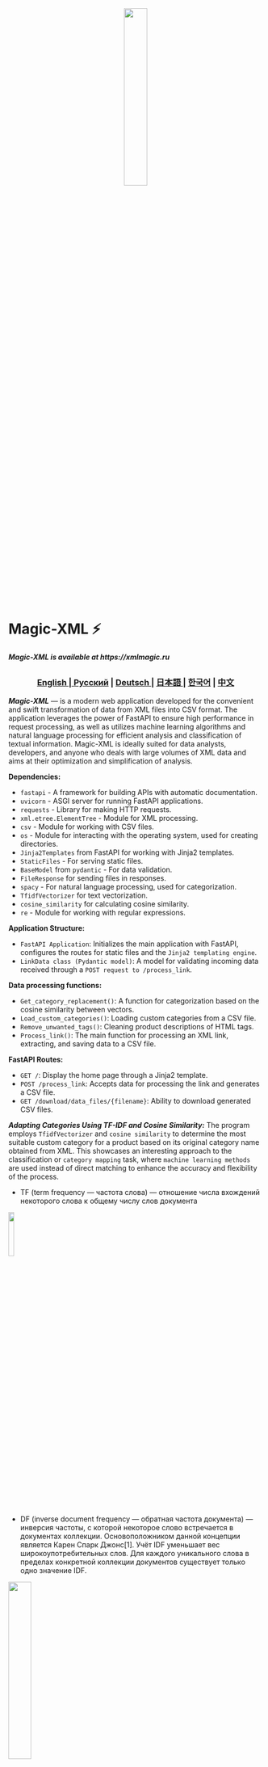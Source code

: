 <div align="center">
  <img src="assets/working.png" width="30%"/>
</div>

# Magic-XML ⚡️

**_Magic-XML is available at https://xmlmagic.ru_**

##

<div align="center">
  <h3> <a href="https://github.com/Solrikk/MagicXML/blob/main/README.md"> English | <a href="https://github.com/Solrikk/MagicXML/blob/main/README_RU.md">Русский</a> | <a href="https://github.com/Solrikk/MagicXML/blob/main/README_GE.md"> Deutsch </a> | <a href="https://github.com/Solrikk/MagicXML/blob/main/README_JP.md"> 日本語 </a> | <a href="README_KR.md">한국어</a> | <a href="README_CN.md">中文</a> </h3>
</div>

**_Magic-XML_** — is a modern web application developed for the convenient and swift transformation of data from XML files into CSV format. The application leverages the power of FastAPI to ensure high performance in request processing, as well as utilizes machine learning algorithms and natural language processing for efficient analysis and classification of textual information. Magic-XML is ideally suited for data analysts, developers, and anyone who deals with large volumes of XML data and aims at their optimization and simplification of analysis.


**Dependencies:**
- `fastapi` - A framework for building APIs with automatic documentation.
- `uvicorn` - ASGI server for running FastAPI applications.
- `requests` - Library for making HTTP requests.
- `xml.etree.ElementTree` - Module for XML processing.
- `csv` - Module for working with CSV files.
- `os` - Module for interacting with the operating system, used for creating directories.
- `Jinja2Templates` from FastAPI for working with Jinja2 templates.
- `StaticFiles` - For serving static files.
- `BaseModel` from `pydantic` - For data validation.
- `FileResponse` for sending files in responses.
- `spacy` - For natural language processing, used for categorization.
- `TfidfVectorizer` for text vectorization.
- `cosine_similarity` for calculating cosine similarity.
- `re` - Module for working with regular expressions.

**Application Structure:**
- `FastAPI Application`: Initializes the main application with FastAPI, configures the routes for static files and the `Jinja2 templating engine`.
- `LinkData class (Pydantic model)`: A model for validating incoming data received through a `POST request to /process_link`.

**Data processing functions:**
- `Get_category_replacement()`: A function for categorization based on the cosine similarity between vectors.
- `Load_custom_categories()`: Loading custom categories from a CSV file.
- `Remove_unwanted_tags()`: Cleaning product descriptions of HTML tags.
- `Process_link()`: The main function for processing an XML link, extracting, and saving data to a CSV file.

**FastAPI Routes:**
- `GET /`: Display the home page through a Jinja2 template.
- `POST /process_link`: Accepts data for processing the link and generates a CSV file.
- `GET /download/data_files/{filename}`: Ability to download generated CSV files.

_**Adapting Categories Using TF-IDF and Cosine Similarity:**_ 
The program employs `TfidfVectorizer` and `cosine similarity` to determine the most suitable custom category for a product based on its original category name obtained from XML. This showcases an interesting approach to the classification or `category mapping` task, where `machine learning methods` are used instead of direct matching to enhance the accuracy and flexibility of the process.

- TF (term frequency — частота слова) — отношение числа вхождений некоторого слова к общему числу слов документа

<img src="https://wikimedia.org/api/rest_v1/media/math/render/svg/8ef207eb03f6e9b6f71e73739f45b5179b4f17cc" width="15%" />

- DF (inverse document frequency — обратная частота документа) — инверсия частоты, с которой некоторое слово встречается в документах коллекции. Основоположником данной концепции является Карен Спарк Джонс[1]. Учёт IDF уменьшает вес широкоупотребительных слов. Для каждого уникального слова в пределах конкретной коллекции документов существует только одно значение IDF.

<img src="https://wikimedia.org/api/rest_v1/media/math/render/svg/b88834044365dea6aedba224eabe7147d4d328ef" width="30%" />

```Python
from sklearn.feature_extraction.text import TfidfVectorizer
from sklearn.metrics.pairwise import cosine_similarity

def get_category_replacement(original_category_name, custom_categories):
    vectorizer = TfidfVectorizer()
    all_categories = [original_category_name] + custom_categories
    tfidf_matrix = vectorizer.fit_transform(all_categories)
    cosine_similarities = cosine_similarity(tfidf_matrix[0:1], tfidf_matrix[1:]).flatten()
    return custom_categories[cosine_similarities.argmax()]
```

1. **Векторизация категорий:**
Используя TF-IDF, программа преобразует названия категорий (одно из оригинальных названий и список пользовательских категорий) в векторное представление. Это означает, что каждая категория становится вектором в многомерном пространстве, где каждое измерение представляет слово из корпуса категорий, а значение — это важность слова в контексте категории.
2. **Нахождение косинусного сходства:**
Затем программа вычисляет косинусное сходство между вектором оригинальной категории и векторами каждой из пользовательских категорий. Это сравнивает, насколько близко пользовательские категории находятся к оригинальной категории в терминах их контекстного сходства.
3. **Выбор наиболее подходящей категории:**
После вычисления косинусных сходств выбирается пользовательская категория с наибольшим значением сходства по отношению к оригинальной категории. Это означает, что эта категория считается наиболее подходящей или близкой к оригинальной категории с точки зрения семантического содержания.

Этот подход позволяет автоматически и с высокой степенью точности подбирать наиболее подходящие категории для продуктов из определенного набора пользовательских категорий, полагаясь на анализ содержания названий категорий, а не на строгое сопоставление. Это особенно полезно в случаях, когда требуется автоматическая классификация или категоризация больших объемов данных, и где прямое сопоставление может не покрывать все нюансы и вариации языка.

_**Асинхронная обработка запросов**_
FastAPI основан на Starlette и позволяет обрабатывать запросы асинхронно, используя `async` и `await`. Это дает приложению возможность масштабироваться и обслуживать большое количество запросов эффективно, улучшая производительность на I/O операциях, таких как запросы к внешним API или операции чтения файлов. В данном приложении асинхронная обработка может быть особенно полезна при загрузке файлов через ендпоинт `/download/data_files/{filename},` где асинхронное чтение файла может значительно снизить время ожидания для клиента.

_*Обработка endpoint-ов с асинхронными функциями:*_

- В коде определен асинхронный endpoint `process_link_post` через декоратор `@app.post("/process_link")`. Этот `endpoint` асинхронно обрабатывает `POST-запросы`, отправляя данные о ссылке (например, URL для обработки). Использование ключевого слова `async` перед определением функции указывает на то, что функция выполняется асинхронно.
- Аналогично, асинхронный метод `download_csv` обрабатывает `GET-запросы` на скачивание файлов. Это также позволяет обрабатывать запросы на скачивание файлов, не блокируя основной поток выполнения приложения.

**Работа с текстом и естественным языком**
Использование spaCy и TfidfVectorizer из scikit-learn для категоризации текста показывает, как можно эффективно применять инструменты машинного обучения в веб-приложениях. spaCy используется для предварительной обработки текста на русском языке, что важно для точной работы категоризации, ведь обработка текста включает в себя многие аспекты, такие как лемматизация и удаление стоп-слов, которые значительно влияют на итоговую точность. TfidfVectorizer преобразует текст в векторное представление, позволяя затем вычислить косинусное сходство между векторами, что используется для выбора наиболее подходящей категории для текста.

<img src="https://habrastorage.org/getpro/habr/post_images/bcd/fff/e5c/bcdfffe5c0b9f221a2f6607f96ca0e4a.svg" width="80%" />

**Обработка XML и генерация CSV**
В приложении осуществляется парсинг XML-файлов для извлечения данных о товарах, что демонстрирует умение работать с различными форматами данных. После извлечения данных и их классификации происходит их сохранение в формате CSV, который является широко принятым стандартом для обмена табличными данными и может быть легко импортирован в различные системы и приложения для последующего анализа.

**Кастомизация категоризации**
Особенностями реализации является возможность кастомизации категорий через внешний CSV-файл. Это дает пользователю гибкость в управлении категориями товаров без изменения кода, что делает приложение более удобным и адаптивным под различные бизнес-задачи.

- Пользовательские категории загружаются из CSV-файла с помощью функции `load_custom_categories(filename)`. Этот файл содержит перечень категорий, которые интересуют пользователя, и может быть легко обновлен или изменен без вмешательства в исходный код приложения.

```Python
def load_custom_categories(filename):
  custom_categories = []
  with open(filename, mode='r', encoding='utf-8') as file:
    reader = csv.reader(file)
    custom_categories = [row[0] for row in reader]
  return custom_categories
```

- Для категоризации текста используется процедура векторизации, которая преобразует текст категории и тексты пользовательских категорий в числовые вектора при помощи TfidfVectorizer из scikit-learn. Это позволяет применить математические и аналитические методы для сравнения текстов.

```Python
from sklearn.feature_extraction.text import TfidfVectorizer

vectorizer = TfidfVectorizer()
all_categories = [original_category_name] + custom_categories
tfidf_matrix = vectorizer.fit_transform(all_categories)
```

<img src="https://scikit-learn.org/stable/_images/sphx_glr_plot_discretization_strategies_001.png" width="80%" />

- Косинусное сходство между вектором описания товара и векторами пользовательских категорий вычисляется, чтобы определить, какая из пользовательских категорий наилучшим образом совпадает с данным товаром.

```Python
from sklearn.metrics.pairwise import cosine_similarity

cosine_similarities = cosine_similarity(tfidf_matrix[0:1], tfidf_matrix[1:]).flatten()
return custom_categories[cosine_similarities.argmax()]
```

- На основе полученных значений косинусного сходства приложение автоматически выбирает для каждого товара наиболее подходящую пользовательскую категорию, что значительно упрощает дальнейшую работу с данными, позволяя пользователям группировать товары по заранее определенным категориям.

**Техническая реализация веб-интерфейса**
В приложении используется Jinja2Templates для генерации динамического HTML-контента. Это дает возможность создавать более интерактивный и пользовательско-ориентированный интерфейс. Вместе с монтированием статических файлов через StaticFiles, это создает полноценный веб-интерфейс для работы с приложением, не требуя от пользователя работы непосредственно с API или командной строкой.

**Валидация данных с Pydantic**
Использование моделей Pydantic для валидации входящих данных позволяет не только обеспечить корректность данных, но и автоматически генерировать документацию к API. Это значительно упрощает как разработку, так и использование API, поскольку клиенты могут точно знать, какие данные и в каком формате ожидаются на входе.

**Обработка ошибок и исключений**
В приложении предусмотрена обработка исключений, таких как ошибка доступа к URL или ошибка чтения файла. Это обеспечивает стабильность работы приложения и информативное сообщение пользователю о возникшей проблеме через механизмы HTTP-исключений FastAPI.

**Клонирование репозитория: Склонируйте код приложения на вашу машину.**
- Установка зависимостей: Установите необходимые зависимости с помощью pip install -r requirements.txt.
- Запуск сервера: Запустите приложение командой uvicorn main:app --reload.
**Использование**
Для обработки XML файлов используйте веб-интерфейс или отправьте запрос на /process_link с URL вашего XML файла. Полученный CSV файл будет доступен для загрузки через предоставленную ссылку.

Докажите ваши данные простым и эффективным способом с Magic-XML!
